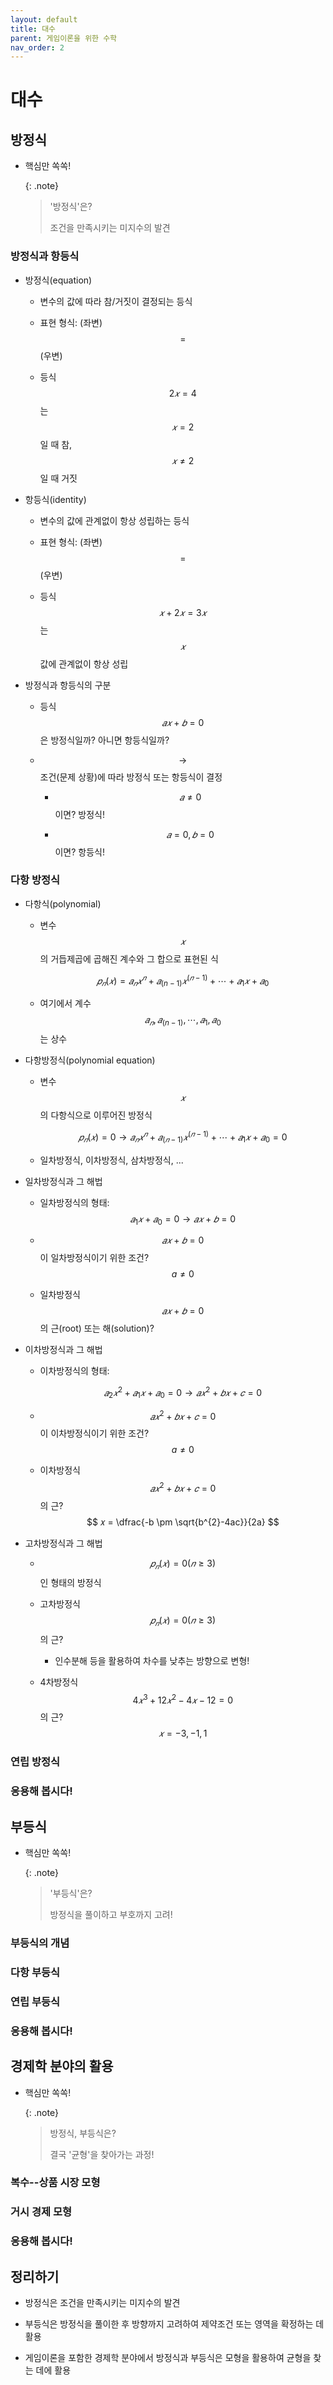 ```yaml
---
layout: default
title: 대수
parent: 게임이론을 위한 수학
nav_order: 2
---
```


# 대수

## 방정식
- 핵심만 쏙쏙!

    {: .note}
	> '방정식'은? 
	> 
	> 조건을 만족시키는 미지수의 발견

### 방정식과 항등식
- 방정식(equation)

  - 변수의 값에 따라 참/거짓이 결정되는 등식
  
  - 표현 형식: (좌변) $$=$$ (우변)
  
  - 등식 $$2𝑥=4$$는 $$𝑥=2$$일 때 참, $$𝑥 \neq 2$$일 때 거짓

- 항등식(identity)

  - 변수의 값에 관계없이 항상 성립하는 등식
  
  - 표현 형식: (좌변) $$=$$ (우변)
  
  - 등식 $$𝑥+2𝑥 = 3𝑥$$는 $$𝑥$$값에 관계없이 항상 성립 

- 방정식과 항등식의 구분

  - 등식 $$𝑎𝑥+𝑏=0$$은 방정식일까? 아니면 항등식일까?
  
  - $$\rightarrow$$ 조건(문제 상황)에 따라 방정식 또는 항등식이 결정

    - $$𝑎 \neq 0$$이면? 방정식!
	
	- $$𝑎=0, 𝑏=0$$이면? 항등식!

### 다항 방정식
- 다항식(polynomial)

  - 변수 $$𝑥$$의 거듭제곱에 곱해진 계수와 그 합으로 표현된 식
    
	$$
    𝑝_{𝑛} (𝑥) = 𝑎_{𝑛} 𝑥^{𝑛} + 𝑎_{(n-1)} 𝑥^{(𝑛−1)} + \cdots + 𝑎_{1}𝑥 + 𝑎_{0}
	$$
  
   - 여기에서 계수 $$𝑎_{𝑛}, 𝑎_{(n-1)}, \cdots , 𝑎_{1}, 𝑎_{0}$$는 상수

- 다항방정식(polynomial equation)

  - 변수 $$𝑥$$의 다항식으로 이루어진 방정식 
    
    $$
    𝑝_{𝑛} (𝑥) = 0 \rightarrow 𝑎_{𝑛} 𝑥^{𝑛} + 𝑎_{(𝑛−1)} 𝑥^{(𝑛−1)} + \cdots + 𝑎_{1} 𝑥 + 𝑎_{0} = 0
	$$

  - 일차방정식, 이차방정식, 삼차방정식, ... 

- 일차방정식과 그 해법

  - 일차방정식의 형태: $$𝑎_{1} 𝑥 + 𝑎_{0} = 0 \rightarrow 𝑎𝑥 + 𝑏 = 0 $$
  
  - $$ 𝑎𝑥 + 𝑏 = 0$$이 일차방정식이기 위한 조건? $$ a \neq 0$$
  
  - 일차방정식 $$ 𝑎𝑥 + 𝑏 = 0$$의 근(root) 또는 해(solution)?

- 이차방정식과 그 해법

  - 이차방정식의 형태:

     $$ 
	 𝑎_{2} 𝑥^{2} + 𝑎_{1} 𝑥 + 𝑎_{0} = 0 \rightarrow 𝑎 𝑥^{2} + 𝑏𝑥 + 𝑐 = 0
	 $$ 
	 
  - $$𝑎𝑥^{2} + 𝑏𝑥 + 𝑐 = 0$$이 이차방정식이기 위한 조건? $$a \neq 0$$
  
  - 이차방정식 $$𝑎𝑥^{2} + 𝑏𝑥 + 𝑐 = 0$$의 근? $$ 𝑥 = \dfrac{-b \pm \sqrt{b^{2}-4ac}}{2a} $$

- 고차방정식과 그 해법

  - $$𝑝_{𝑛} (𝑥)=0 (𝑛 \geq 3)$$인 형태의 방정식
  
  - 고차방정식 $$𝑝_{𝑛} (𝑥)=0 (𝑛 \geq 3)$$의 근?

    - 인수분해 등을 활용하여 차수를 낮추는 방향으로 변형!

  - 4차방정식 $$ 4𝑥^{3} + 12𝑥^{2} − 4𝑥 − 12 = 0 $$의 근? $$ 𝑥 = −3, −1, 1 $$




### 연립 방정식



### 응용해 봅시다!



## 부등식
- 핵심만 쏙쏙!

    {: .note}
	> '부등식'은? 
	> 
	> 방정식을 풀이하고 부호까지 고려!

### 부등식의 개념

### 다항 부등식

### 연립 부등식

### 응용해 봅시다!



## 경제학 분야의 활용

- 핵심만 쏙쏙!

    {: .note}
	> 방정식, 부등식은?
	> 
	> 결국 '균형'을 찾아가는 과정!
	
### 복수--상품 시장 모형


### 거시 경제 모형


### 응용해 봅시다!


## 정리하기

- 방정식은 조건을 만족시키는 미지수의 발견

- 부등식은 방정식을 풀이한 후 방향까지 고려하여 제약조건 또는 영역을 확정하는 데 활용

- 게임이론을 포함한 경제학 분야에서 방정식과 부등식은 모형을 활용하여 균형을 찾는 데에 활용
